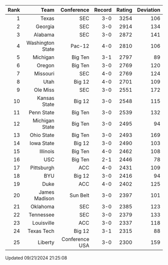 | Rank  | Team                 | Conference           | Record   | Rating | Deviation |
| ---:  | ---:                 | ---:                 | ---:     | ---:   | ---:      |
| 1     | Texas                | SEC                  | 3-0      | 3254   | 106       |
| 2     | Georgia              | SEC                  | 3-0      | 2914   | 134       |
| 3     | Alabama              | SEC                  | 3-0      | 2872   | 141       |
| 4     | Washington State     | Pac-12               | 4-0      | 2810   | 106       |
| 5     | Michigan             | Big Ten              | 3-1      | 2797   | 89        |
| 6     | Oregon               | Big Ten              | 3-0      | 2769   | 120       |
| 7     | Missouri             | SEC                  | 4-0      | 2769   | 124       |
| 8     | Utah                 | Big 12               | 4-0      | 2701   | 109       |
| 9     | Ole Miss             | SEC                  | 3-0      | 2551   | 172       |
| 10    | Kansas State         | Big 12               | 3-0      | 2548   | 115       |
| 11    | Penn State           | Big Ten              | 3-0      | 2539   | 132       |
| 12    | Michigan State       | Big Ten              | 3-0      | 2495   | 94        |
| 13    | Ohio State           | Big Ten              | 3-0      | 2493   | 169       |
| 14    | Iowa State           | Big 12               | 3-0      | 2490   | 103       |
| 15    | Illinois             | Big Ten              | 4-0      | 2462   | 108       |
| 16    | USC                  | Big Ten              | 2-1      | 2446   | 78        |
| 17    | Pittsburgh           | ACC                  | 4-0      | 2431   | 109       |
| 18    | BYU                  | Big 12               | 3-0      | 2416   | 94        |
| 19    | Duke                 | ACC                  | 4-0      | 2402   | 125       |
| 20    | James Madison        | Sun Belt             | 3-0      | 2397   | 101       |
| 21    | Oklahoma             | SEC                  | 3-0      | 2385   | 123       |
| 22    | Tennessee            | SEC                  | 3-0      | 2379   | 133       |
| 23    | Louisville           | ACC                  | 3-0      | 2337   | 118       |
| 24    | Texas Tech           | Big 12               | 3-1      | 2315   | 88        |
| 25    | Liberty              | Conference USA       | 3-0      | 2300   | 159       |

Updated 09/21/2024 21:25:08

